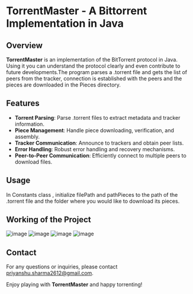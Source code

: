 # TorrentMaster - A Bittorrent Implementation in Java



## Overview

**TorrentMaster** is an implementation of the BitTorrent protocol in Java. Using it you can understand the protocol clearly and even contribute to future developments.The program parses a .torrent file and gets the list of peers from the tracker, connection is established with the peers and the pieces are downloaded in the Pieces directory.

## Features

- **Torrent Parsing**: Parse .torrent files to extract metadata and tracker information.
- **Piece Management**: Handle piece downloading, verification, and assembly.
- **Tracker Communication**: Announce to trackers and obtain peer lists.
- **Error Handling**: Robust error handling and recovery mechanisms.
- **Peer-to-Peer Communication**: Efficiently connect to multiple peers to download files.

## Usage

In Constants class , initialize filePath and pathPieces to the path of the .torrent file and the folder where you would like to download its pieces.

## Working of the Project
![image](https://github.com/priyanshu-2612/TorrentMaster-A-BitTorrent-Implementation/assets/136080688/977193fa-f7fd-4570-a8e8-5c50dbd2fe21)
![image](https://github.com/priyanshu-2612/TorrentMaster-A-BitTorrent-Implementation/assets/136080688/0bb54e3d-26bc-4cd0-a113-ad0a417907b1)
![image](https://github.com/priyanshu-2612/TorrentMaster-A-BitTorrent-Implementation/assets/136080688/8c5c6647-9c41-46d1-bde6-ad931aa7f0a7)
![image](https://github.com/priyanshu-2612/TorrentMaster-A-BitTorrent-Implementation/assets/136080688/aca3c6e7-dfe9-45cf-b778-9c214599969a)


## Contact

For any questions or inquiries, please contact [priyanshu.sharma2612@gmail.com](mailto:priyanshu.sharma2612@gmail.com).

Enjoy playing with **TorrentMaster** and happy torrenting!
